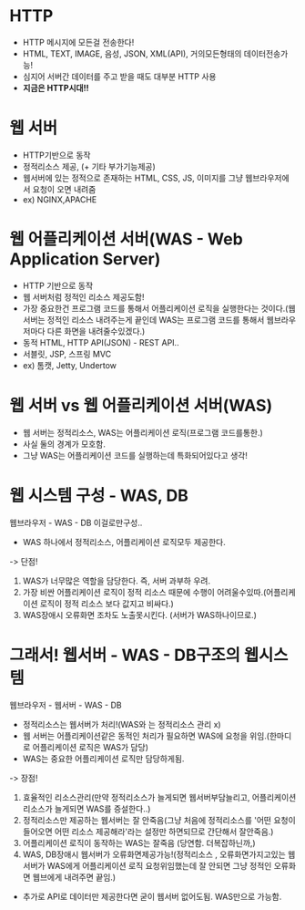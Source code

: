 # HTTP

- HTTP 메시지에 모든걸 전송한다!
- HTML, TEXT, IMAGE, 음성, JSON, XML(API), 거의모든형태의 데이터전송가능!
- 심지어 서버간 데이터를 주고 받을 때도 대부분 HTTP 사용
- **지금은 HTTP시대!!**

# 웹 서버

- HTTP기반으로 동작
- 정적리소스 제공, (+ 기타 부가기능제공)
- 웹서버에 있는 정적으로 존재하는 HTML, CSS, JS, 이미지를 그냥 웹브라우저에서 요청이 오면 내려줌
- ex) NGINX,APACHE

# 웹 어플리케이션 서버(WAS - Web Application Server)

- HTTP 기반으로 동작
- 웹 서버처럼 정적인 리소스 제공도함!
- 가장 중요한건 프로그램 코드를 통해서 어플리케이션 로직을 실행한다는 것이다.(웹서버는 정적인 리소스 내려주는게 끝인데 WAS는 프로그램 코드를 통해서 웹브라우저마다 다른 화면을 내려줄수있겠다.)
- 동적 HTML, HTTP API(JSON) - REST API..
- 서블릿, JSP, 스프링 MVC
- ex) 톰캣, Jetty, Undertow

# 웹 서버 vs 웹 어플리케이션 서버(WAS)

- 웹 서버는 정적리소스, WAS는 어플리케이션 로직(프로그램 코드를통한.)
- 사실 둘의 경계가 모호함.
- 그냥 WAS는 어플리케이션 코드를 실행하는데 특화되어있다고 생각!

# 웹 시스템 구성 - WAS, DB

웹브라우저 - WAS - DB
이걸로만구성..

- WAS 하나에서 정적리소스, 어플리케이션 로직모두 제공한다.

-> 단점!

1. WAS가 너무많은 역할을 담당한다. 즉, 서버 과부하 우려.
2. 가장 비싼 어플리케이션 로직이 정적 리소스 때문에 수행이 어려울수있따.(어플리케이션 로직이 정적 리소스 보다 값지고 비싸다.)
3. WAS장애시 오류화면 조차도 노출못시킨다. (서버가 WAS하나이므로.)

# 그래서! 웹서버 - WAS - DB구조의 웹시스템

웹브라우저 - 웹서버 - WAS - DB

- 정적리소스는 웹서버가 처리!(WAS와 는 정적리소스 관리 x)
- 웹 서버는 어플리케이션같은 동적인 처리가 필요하면 WAS에 요청을 위임.(한마디로 어플리케이션 로직은 WAS가 담당)
- WAS는 중요한 어플리케이션 로직만 담당하게됨.

-> 장점!

1. 효율적인 리소스관리(만약 정적리소스가 늘게되면 웹서버부담늘리고, 어플리케이션 리소스가 늘게되면 WAS를 증설한다..)
2. 정적리소스만 제공하는 웹서버는 잘 안죽음(그냥 처음에 정적리소스를 '어떤 요청이들어오면 어떤 리소스 제공해라'라는 설정만 하면되므로 간단해서 잘안죽음.)
3. 어플리케이션 로직이 동작하는 WAS는 잘죽음 (당연함. 더복잡하닌까,)
4. WAS, DB장애시 웹서버가 오류화면제공가능!(정적리소스 , 오류화면가지고있는 웹서버가 WAS에게 어플리케이션 로직 요청위임했는데 잘 안되면 그냥 정적인 오류화면 웹브에게 내려주면 끝임.)

- 추가로 API로 데이터만 제공한다면 굳이 웹서버 없어도됨. WAS만으로 가능함.
